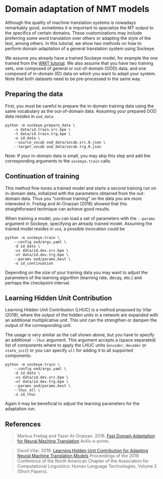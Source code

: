 # Domain adaptation of NMT models

Although the quality of machine translation systems is nowadays remarkably good, sometimes it is important to specialize the MT output to the specifics of certain domains.
These customizations may include preferring some word translation over others or adapting the style of the text, among others.
In this tutorial, we show two methods on how to perform domain adaptation of a general translation system using Sockeye.

We assume you already have a trained Sockeye model, for example the one trained from the [WMT tutorial](wmt.md).
We also assume that you have two training sets, one composed of general or out-of-domain (OOD) data, and one composed of in-domain (ID) data on which you want to adapt your system.
Note that both datasets need to be pre-processed in the same way.

## Preparing the data

First, you must be careful to prepare the in-domain training data using the same vocabulary as the out-of-domain data.
Assuming your prepared OOD data resides in `ood_data`

    python -m sockeye.prepare_data \
        -s data/id.train.src.bpe \
        -t data/id.train.trg.bpe \
        -o id_data \
        --source_vocab ood_data/vocab.src.0.json \
        --target_vocab ood_data/vocab.trg.0.json

Note: If your in-domain data is small, you may skip this step and add the corresponding arguments to the `sockeye.train` calls.

## Continuation of training

This method fine-tunes a trained model and starts a second training run on in-domain data, initialized with the parameters obtained from the out-domain data.
Thus you "continue training" on the data you are more interested in.
Freitag and Al-Onaizan (2016) showed that this straightforward technique can achieve good results.

When training a model, you can load a set of parameters with the `--params` argument in Sockeye, specifying an already trained model.
Assuming the trained model resides in `ood`, a possible invocation could be

    python -m sockeye.train \
        --config ood/args.yaml \
        -d id_data \
        -vs data/id.dev.src.bpe \
        -vt data/id.dev.trg.bpe \
        --params ood/params.best \
        -o id_continuation

Depending on the size of your training data you may want to adjust the parameters of the learning algorithm (learning rate, decay, etc.) and perhaps the checkpoint interval.

## Learning Hidden Unit Contribution

Learning Hidden Unit Contribution (LHUC) is a method proposed by Vilar (2018), where the output of the hidden units in a network are expanded with an additional multiplicative unit.
This unit can the strengthen or dampen the output of the corresponding unit.

The usage is very similar as the call shown above, but you have to specify an additional `--lhuc` argument.
This argument accepts a (space separated) list of components where to apply the LHUC units (`encoder`, `decoder` or `state_init`) or you can specify `all` for adding it to all supported components:

    python -m sockeye.train \
        --config ood/args.yaml \
        -d id_data \
        -vs data/id.dev.src.bpe \
        -vt data/id.dev.trg.bpe \
        --params ood/params.best \
        --lhuc all \
        -o id_lhuc

Again it may be beneficial to adjust the learning parameters for the adaptation run.

## References

> Markus Freitag and Yaser Al-Onaizan. 2016.
> [Fast Domain Adaptation for Neural Machine Translation](http://arxiv.org/pdf/1612.06897v1)
> ArXiv e-prints.

> David Vilar. 2018.
> [Learning Hidden Unit Contribution for Adapting Neural Machine Translation Models](http://aclweb.org/anthology/N18-2080)
> Proceedings of the 2018 Conference of the North American Chapter of the Association for Computational Linguistics: Human Language Technologies, Volume 2 (Short Papers).
